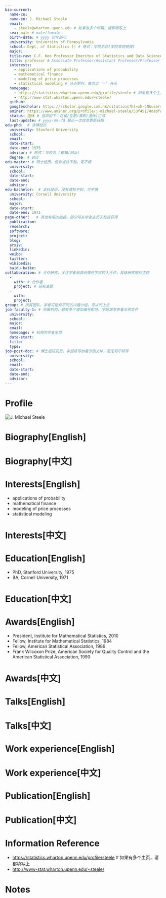 ```yaml
---
bio-current:
  name-cn: 
  name-en: J. Michael Steele
  email: 
    - steele@wharton.upenn.edu # 如果有多个邮箱，请都填写上
  sex: male # male/female
  birth-date: # yyyy 到年即可
  university: University of Pennsylvania 
  school: Dept, of Statistics [] # 格式：学院名称[学院官网链接]
  major: 
  title-raw: C.F. Koo Professor Emeritus of Statistics and Data Science# 主页原始字符串
  title: professor # Associate Professor/Assistant Professor/Professor
  interests: 
    - applications of probability
    - mathematical finance
    - modeling of price processes
    - statistical modeling # 分点罗列，依次以 ‘-’ 开头
  homepage: 
    - https://statistics.wharton.upenn.edu/profile/steele # 如果有多个主页，请都填写上
    - http://www-stat.wharton.upenn.edu/~steele/
  github: 
  googlescholar: https://scholar.google.com.hk/citations?hl=zh-CN&user=gh3AxfAAAAAJ
  aminer: https://www.aminer.org/profile/j-michael-steele/53f45174dabfaeecd69d895c # 从这里查找 https://www.aminer.org/search/person
  status: 退休 # 选项如下：在读/在职/离职/退休/亡故
  last-update: # yyyy-mm-dd 最近一次信息更新日期
edu-phd:  # 读博经历
  university: Stanford University
  school: 
  email: 
  date-start: 
  date-end: 1975
  advisor: # 格式：导师名 [邮箱/网址]
  degree: # phd
edu-master: # 硕士经历，没有或找不到，可不填
  university: 
  school: 
  date-start: 
  date-end: 
  advisor:
edu-bachelor:  # 本科经历，没有或找不到，可不填
  university: Cornell University
  school: 
  major: 
  date-start: 
  date-end: 1971
page-other:   # 其他有用的链接，部分可从学者主页子栏目获得
  publication: 
  research: 
  software: 
  project: 
  blog: 
  arxiv: 
  linkedin: 
  weibo:
  twitter:
  wikipedia:
  baidu-baike:
collaboration: # 合作研究，关注学者和其他哪些学科的人合作，具体研究哪些主题
  - 
    with: # 合作者
    project: # 研究主题
  - 
    with: 
    project: 
group: # 所属团队，学者可能有不同的兴趣小组，可以列上去
job-faculty-1: # 所属机构，若有多个增加编号即可，字段填写参看示例文件
  university: 
  school: 
  major: 
  email: 
  homepage: # 机构内学者主页
  date-start: 
  title: 
  type: 
job-post-doc: # 博士后研究员，字段填写参看示例文件，若无可不填写
  university: 
  school: 
  email: 
  date-start: 
  date-end: 
  advisor: 
---
```


# Profile

![J. Michael Steele](https://faculty.wharton.upenn.edu/wp-content/uploads/2012/04/Steele_michael_rdax_192x226.jpg)

# Biography[English]

# Biography[中文]

# Interests[English]
  - applications of probability
  - mathematical finance
  - modeling of price processes
  - statistical modeling
# Interests[中文]

# Education[English]
  - PhD, Stanford University, 1975
  - BA, Cornell University, 1971
# Education[中文]

# Awards[English]
  - President, Institute for Mathematical Statistics, 2010  
  - Fellow, Institute for Mathematical Statistics, 1984  
  - Fellow, American Statistical Association, 1989  
  - Frank Wilcoxon Prize, American Society for Quality Control and the American Statistical Association, 1990
# Awards[中文]

# Talks[English]

# Talks[中文]

# Work experience[English]

# Work experience[中文]

# Publication[English]

# Publication[中文]

# Information Reference
  - https://statistics.wharton.upenn.edu/profile/steele # 如果有多个主页，请都填写上
  - http://www-stat.wharton.upenn.edu/~steele/
# Notes